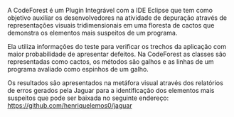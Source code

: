 A CodeForest é um Plugin Integrável com a IDE Eclipse que tem como objetivo auxiliar os desenvolvedores na atividade de depuração através de representações visuais tridimensionais em uma floresta de cactos que demonstra os elementos mais suspeitos de um programa.

Ela utiliza informações do teste para verificar os trechos da aplicação com maior probabilidade de apresentar defeitos. Na CodeForest as classes são representadas como cactos, os métodos são galhos e as linhas de um programa avaliado como espinhos de um galho.

Os resultados são apresentados na metáfora visual através dos relatórios de erros gerados pela Jaguar para a identificação dos elementos mais suspeitos que pode ser baixada no seguinte endereço: https://github.com/henriquelemos0/jaguar